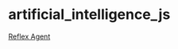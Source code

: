 # artificial_intelligence_js

[Reflex Agent](https://zantetsukengt.github.io/artificial_intelligence_js/01_reflex_agent.html)
